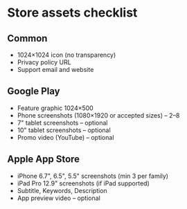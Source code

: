 # Store assets checklist

## Common
- 1024×1024 icon (no transparency)
- Privacy policy URL
- Support email and website

## Google Play
- Feature graphic 1024×500
- Phone screenshots (1080×1920 or accepted sizes) – 2–8
- 7" tablet screenshots – optional
- 10" tablet screenshots – optional
- Promo video (YouTube) – optional

## Apple App Store
- iPhone 6.7", 6.5", 5.5" screenshots (min 3 per family)
- iPad Pro 12.9" screenshots (if iPad supported)
- Subtitle, Keywords, Description
- App preview video – optional
